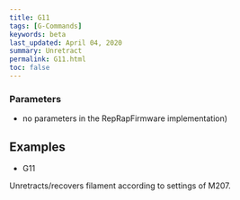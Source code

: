 ```yaml
---
title: G11
tags: [G-Commands] 
keywords: beta 
last_updated: April 04, 2020 
summary: Unretract 
permalink: G11.html
toc: false 
---
```



### Parameters

* no parameters in the RepRapFirmware implementation)

## Examples

* G11

Unretracts/recovers filament according to settings of M207.

